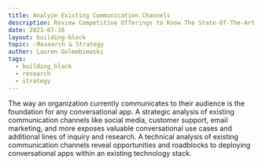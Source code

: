```yaml
---
title: Analyze Existing Communication Channels
description: Review Competitive Offerings to Know The State-Of-The-Art In The Market
date: 2021-07-18
layout: building-block
topic: 💡Research & Strategy
author: Lauren Golembiewski
tags:
  - building_block
  - research
  - strategy
---
```

The way an organization currently communicates to their audience is the foundation for any conversational app. A strategic analysis of existing communication channels like social media, customer support, email marketing, and more exposes valuable conversational use cases and additional lines of inquiry and research. A technical analysis of existing communication channels reveal opportunities and roadblocks to deploying conversational apps within an existing technology stack.  
